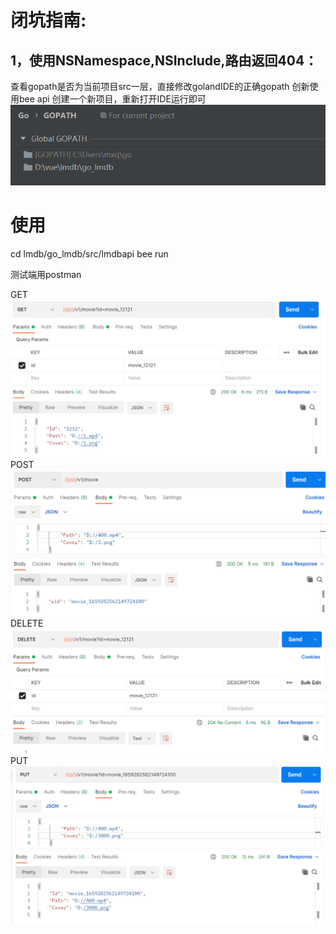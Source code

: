 # 闭坑指南:
## 1，使用NSNamespace,NSInclude,路由返回404：
查看gopath是否为当前项目src一层，直接修改golandIDE的正确gopath
创新使用bee api 创建一个新项目，重新打开IDE运行即可
![](./readmeimg/1.PNG)

# 使用

cd lmdb/go_lmdb/src/lmdbapi 
bee run

测试端用postman

GET
![](./readmeimg/2.PNG)
POST
![](./readmeimg/3.PNG)
DELETE
![](./readmeimg/4.PNG)
PUT
![](./readmeimg/5.PNG)